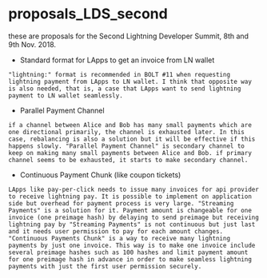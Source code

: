 # proposals_LDS_second

these are proposals for the Second Lightning Developer Summit, 8th and 9th Nov. 2018.

* Standard format for LApps to get an invoice from LN wallet

```
"lightning:" format is recommended in BOLT #11 when requesting lightning payment from LApps to LN wallet. I think that opposite way is also needed, that is, a case that LApps want to send lightning payment to LN wallet seamlessly.
```

* Parallel Payment Channel

```
if a channel between Alice and Bob has many small payments which are one directional primarily, the channel is exhausted later. In this case, rebalancing is also a solution but it will be effective if this happens slowly. "Parallel Payment Channel" is secondary channel to keep on making many small payments between Alice and Bob. if primary channel seems to be exhausted, it starts to make secondary channel.
```

* Continuous Payment Chunk (like coupon tickets)

```
LApps like pay-per-click needs to issue many invoices for api provider to receive lightning pay. It is possible to implement on application side but overhead for payment process is very large. "Streaming Payments" is a solution for it. Payment amount is changeable for one invoice (one preimage hash) by delaying to send preimage but receiving lightning pay by "Streaming Payments" is not continuous but just last and it needs user permission to pay for each amount changes. "Continuous Payments Chunk" is a way to receive many lightning payments by just one invoice. This way is to make one invoice include several preimage hashes such as 100 hashes and limit payment amount for one preimage hash in advance in order to make seamless lightning payments with just the first user permission securely.
```
